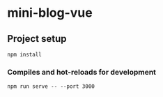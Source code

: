 # mini-blog-vue

## Project setup
```
npm install
```

### Compiles and hot-reloads for development
```
npm run serve -- --port 3000
```
